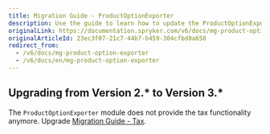 ```yaml
---
title: Migration Guide - ProductOptionExporter
description: Use the guide to learn how to update the ProductOptionExporter module to a newer version.
originalLink: https://documentation.spryker.com/v6/docs/mg-product-option-exporter
originalArticleId: 23ec3f07-21c7-44b7-b459-304cfbd0a658
redirect_from:
  - /v6/docs/mg-product-option-exporter
  - /v6/docs/en/mg-product-option-exporter
---
```


## Upgrading from Version 2.* to Version 3.*

The `ProductOptionExporter`  module does not provide the tax functionality anymore. Upgrade [Migration Guide - Tax](/docs/scos/dev/module-migration-guides/{{page.version}}/migration-guide-tax.html).
